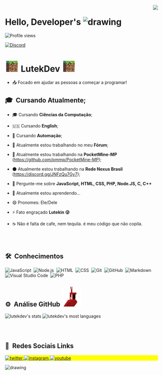 <img align="right" height="590em" src="https://raw.githubusercontent.com/gist/lutekdev/e9e072a829b40e319b33b721fbbd6178/raw/a8db23c9a1c4986c1402af4ed6c09ba999d8ffa5/LutekDevCard.svg"/>
<h1 align="left"> Hello, Developer's <img src="https://c.tenor.com/jjkJrU3wy3kAAAAj/anime-small.gif" alt="drawing" width="45"/> </h1>

<p align="left"> <img src="https://komarev.com/ghpvc/?username=lutekdev&color=blue" alt="Profile views" /> </p>

[![Discord](https://img.shields.io/badge/Discord-7289DA?style=for-the-badge&logo=discord&logoColor=white)](https://discord.gg/JNFzQu7Gy7)

<h1> <img src="https://github.com/ppaalo/ppaalo/raw/main/assets/minecraft.gif" alt="drawing" width="45"> LutekDev <img src="https://github.com/ppaalo/ppaalo/raw/main/assets/minecraft.gif" alt="drawing" width="45"></h1>

- 📤 Focado em ajudar as pessoas a começar a programar!

## 🎓 &nbsp;Cursando Atualmente;
- 🎓 Cursando **Ciências da Computação**;
- 🇺🇸 Cursando **English**;
- 🤖 Cursando **Automação**;

- 💼 Atualmente estou trabalhando no meu **Fórum**;
- 🔭 Atualmente estou trabalhando na **PocketMine-MP** (https://github.com/pmmp/PocketMine-MP);
- 🌑 Atualmente estou trabalhando na **Rede Nexus Brasil** (https://discord.gg/JNFzQu7Gy7);

- 💬 Pergunte-me sobre **JavaScript, HTML, CSS, PHP, Node.JS, C, C++**

- 🌱 Atualmente estou aprendendo...

- 😄 Pronomes: Ele/Dele
 
- ⚡ Fato engraçado **Lutekin 😜**

- ☕ Não é falta de cafe, nem tequila. é meu código que não copila.

<br><br>

## 🛠 &nbsp;Conhecimentos

![JavaScript](https://img.shields.io/badge/-JavaScript-05122A?style=flat&logo=javascript)&nbsp;
![Node.js](https://img.shields.io/badge/-Node.js-05122A?style=flat&logo=node.js)&nbsp;
![HTML](https://img.shields.io/badge/-HTML-05122A?style=flat&logo=HTML5)&nbsp;
![CSS](https://img.shields.io/badge/-CSS-05122A?style=flat&logo=CSS3&logoColor=1572B6)&nbsp;
![Git](https://img.shields.io/badge/-Git-05122A?style=flat&logo=git)&nbsp;
![GitHub](https://img.shields.io/badge/-GitHub-05122A?style=flat&logo=github)&nbsp;
![Markdown](https://img.shields.io/badge/-Markdown-05122A?style=flat&logo=markdown)&nbsp;
![Visual Studio Code](https://img.shields.io/badge/-Visual%20Studio%20Code-05122A?style=flat&logo=visual-studio-code&logoColor=007ACC)&nbsp;
![PHP](https://img.shields.io/badge/-PHP-05122A?style=flat&logo=HTML5)&nbsp;

## ⚙️ &nbsp;Análise GitHub <img src="https://github.com/ppaalo/ppaalo/raw/main/assets/minecraft-parrot.gif" alt="drawing" width="65">

<p align="left">
<img width="530em" src="https://github-readme-stats.vercel.app/api?username=lutekdev&show_icons=true&theme=vision-friendly-dark" alt="lutekdev's stats"/>
<img width="530em" src="https://github-readme-stats.vercel.app/api/top-langs/?username=lutekdev&layout=compact&theme=vision-friendly-dark" alt="lutekdev's most languages"/>
</p>

<br><br>

## 🔮 &nbsp;Redes Sociais Links

<p align="left" style="background:yellow">
<!-- <a href="https://codepen.io/lutekdev" target="_blank">
  <img align="center" src="https://img.shields.io/badge/-maykbrito-05122A?style=flat&logo=codepen" alt="codepen"/>
</a> -->
<a href="https://twitter.com/lutekdev" target="_blank">
  <img align="center" src="https://img.shields.io/badge/-lutekdev-05122A?style=flat&logo=twitter" alt="twitter"/>  
</a>
<!-- <a href="https://linkedin.com/in/lutekdev" target="_blank">
  <img align="center" src="https://img.shields.io/badge/-maykbrito-05122A?style=flat&logo=linkedin" alt="linkedin"/>
</a> -->
<a href="https://instagram.com/lutekdev" target="_blank">
 <img align="center" src="https://img.shields.io/badge/-lutekdev-05122A?style=flat&logo=instagram" alt="instagram"/>
</a>
<a href="https://youtube.com/lutekdev" target="_blank">
 <img align="center" src="https://img.shields.io/badge/-lutekdev-05122A?style=flat&logo=youtube" alt="youtube"/>
</a>
</p>
<img src="https://phoneky.co.uk/thumbs/screensavers/down/anime/naruto_i758k6zm.gif" alt="drawing" width="350"/>

<!-- <img width="500em" src="https://github-readme-twitter-gazf.vercel.app/api?id=maykbrito&layout=wide&show_reply=off&show_retweet=off" />

<img src="https://thumbs.gfycat.com/GrouchyElegantAlbacoretuna-size_restricted.gif" heigth="2px"> -->

<!--
**lutekdev/lutekdev** is a ✨ _special_ ✨ repository because its `README.md` (this file) appears on your GitHub profile.

Here are some ideas to get you started:
- 🔭 I’m currently working on ...
- 🌱 I’m currently learning ...
- 👯 I’m looking to collaborate on ...
- 🤔 I’m looking for help with ...
- 💬 Ask me about ...
- 📫 How to reach me: ...
- 😄 Pronouns: ...
- ⚡ Fun fact: ...

- Itachi >> <img src="https://media.baamboozle.com/uploads/images/76457/1645445082_142337_gif-url.gif" alt="drawing" width="45"/> 

<img src="https://raw.githubusercontent.com/kaueMarques/kaueMarques/master/hi.gif" width="30px">
-->
